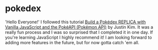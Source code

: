 # pokedex

'Hello Everyone!'
I followed this tutorial [Build a Pokédex REPLICA with Vanilla JavaScript and the PokéAPI (Pokémon API)](https://www.youtube.com/watch?v=wXjSaZb67n8&t=252s) by Justin Kim. 
It was a really fun process and I was so surprised that I completed it in one day. 
If you're learning JavaScript I highly recommend it! I am looking forward to adding more features in the future, but for now gotta catch 'em all. 








